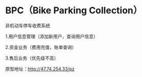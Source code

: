 # BPC（Bike Parking Collection）
非机动车停车收费系统

1.用户信息管理（添加新用户，查询用户信息）

2.资金业务（费用充值，账单查询）

3.售后业务（优先级不高）

原型地址：http://47.74.254.33/pz
